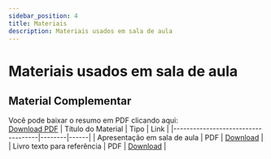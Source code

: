 ```yaml
---
sidebar_position: 4
title: Materiais
description: Materiais usados em sala de aula
---
```


# Materiais usados em sala de aula

## Material Complementar

Você pode baixar o resumo em PDF clicando aqui:  
[Download PDF](./pdf/iso100/semana_004_001.pdf)
| Título do Material                  | Tipo   | Link |
|------------------------------------|--------|------|
| Apresentação em sala de aula | PDF    | [Download](./pdf/iso100/semana_004_001.pdf) |
| Livro texto para referência  | PDF    | [Download](./pdf/iso100/semana_004_002.pdf) |